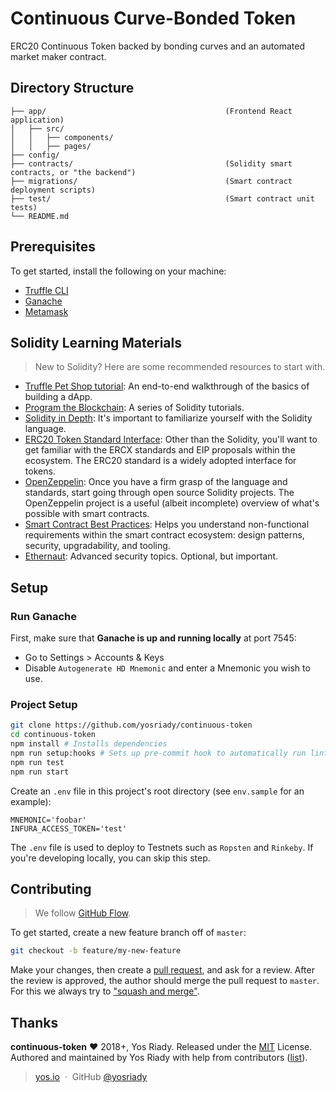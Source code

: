 # Continuous Curve-Bonded Token

ERC20 Continuous Token backed by bonding curves and an automated market maker contract.

## Directory Structure

```
├── app/                                        (Frontend React application)
│   ├── src/
│   │   ├── components/
│   │   ├── pages/
├── config/
├── contracts/                                  (Solidity smart contracts, or "the backend")
├── migrations/                                 (Smart contract deployment scripts)
├── test/                                       (Smart contract unit tests)
└── README.md
```

## Prerequisites

To get started, install the following on your machine:

- [Truffle CLI](https://truffleframework.com/truffle)
- [Ganache](https://truffleframework.com/ganache)
- [Metamask](https://metamask.io/)

## Solidity Learning Materials

> New to Solidity? Here are some recommended resources to start with.

- [Truffle Pet Shop tutorial](https://truffleframework.com/tutorials/pet-shop): An end-to-end walkthrough of the basics of building a dApp.
- [Program the Blockchain](https://programtheblockchain.com/): A series of Solidity tutorials.
- [Solidity in Depth](http://solidity.readthedocs.io/en/v0.4.24/solidity-in-depth.html): It's important to familiarize yourself with the Solidity language.
- [ERC20 Token Standard Interface](https://theethereum.wiki/w/index.php/ERC20_Token_Standard#The_ERC20_Token_Standard_Interface): Other than the Solidity, you'll want to get familiar with the ERCX standards and EIP proposals within the ecosystem. The ERC20 standard is a widely adopted interface for tokens.
- [OpenZeppelin](https://github.com/OpenZeppelin/openzeppelin-solidity): Once you have a firm grasp of the language and standards, start going through open source Solidity projects. The OpenZeppelin project is a  useful (albeit incomplete) overview of what's possible with smart contracts.
- [Smart Contract Best Practices](https://consensys.github.io/smart-contract-best-practices/): Helps you understand non-functional requirements within the smart contract ecosystem: design patterns, security, upgradability, and tooling.
- [Ethernaut](https://ethernaut.zeppelin.solutions/): Advanced security topics. Optional, but important.

## Setup

### Run Ganache

First, make sure that **Ganache is up and running locally** at port 7545:

- Go to Settings > Accounts & Keys 
- Disable `Autogenerate HD Mnemonic` and enter a Mnemonic you wish to use.

### Project Setup

```bash
git clone https://github.com/yosriady/continuous-token
cd continuous-token
npm install # Installs dependencies
npm run setup:hooks # Sets up pre-commit hook to automatically run linters and unit tests
npm run test
npm run start
```

Create an `.env` file in this project's root directory (see `env.sample` for an example):

```
MNEMONIC='foobar'
INFURA_ACCESS_TOKEN='test'
```

The `.env` file is used to deploy to Testnets such as `Ropsten` and `Rinkeby`. 
If you're developing locally, you can skip this step.

## Contributing

> We follow [GitHub Flow](https://guides.github.com/introduction/flow/).

To get started, create a new feature branch off of `master`:

```bash
git checkout -b feature/my-new-feature
```

Make your changes, then create a [pull request](https://github.com/yosriady/continuous-token/pulls), and ask for a review. After the review is approved, the author should merge the pull request to `master`. For this we always try to ["squash and merge"](https://blog.github.com/2016-04-01-squash-your-commits/).

## Thanks

**continuous-token** ❤️ 2018+, Yos Riady. Released under the [MIT] License.<br>
Authored and maintained by Yos Riady with help from contributors ([list][contributors]).

> [yos.io](http://yos.io) &nbsp;&middot;&nbsp;
> GitHub [@yosriady](https://github.com/yosriady)

[MIT]: http://mit-license.org/
[contributors]: http://github.com/yosriady/continuous-token/contributors
